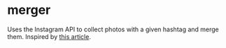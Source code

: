# merger
Uses the Instagram API to collect photos with a given hashtag and merge them. Inspired by [this article](https://www.theguardian.com/artanddesign/gallery/2017/may/16/jason-shulman-films-condensed-into-a-single-photo-frame-in-pictures).
